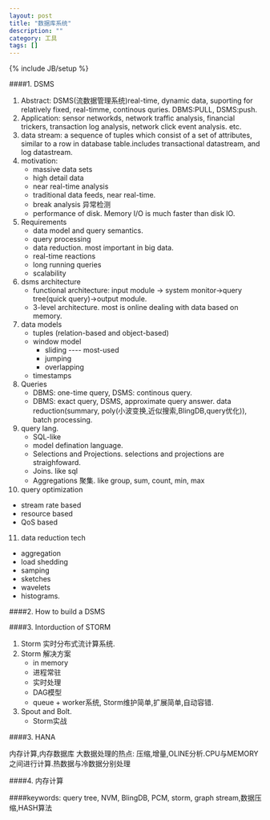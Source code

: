 ```yaml
---
layout: post
title: "数据库系统"
description: ""
category: 工具
tags: []
---
```

{% include JB/setup %}

####1. DSMS
1. Abstract: DSMS(流数据管理系统)real-time, dynamic data, suporting for relatively fixed, real-timme, continous quries. DBMS:PULL, DSMS:push.
2. Application: sensor networkds, network traffic analysis, financial trickers, transaction log analysis, network click event analysis. etc.
3. data stream: a sequence of tuples which consist of a set of attributes, similar to a row in database table.includes transactional datastream, and log datastream.
4. motivation:
   * massive data sets
   * high detail data
   * near real-time analysis
   * traditional data feeds, near real-time.
   * break analysis 异常检测
   * performance of disk. Memory I/O is much faster than disk IO.
5. Requirements
   * data model and query semantics.
   * query processing
   * data reduction. most important in big data.
   * real-time reactions
   * long running queries
   * scalability
6. dsms architecture
   * functional architecture: input module -> system monitor->query tree(quick query)->output module.
   * 3-level architecture. most is online dealing with data based on memory.
7. data models
   * tuples (relation-based and object-based)
   * window model
     * sliding ---- most-used
     * jumping 
     * overlapping
   * timestamps
8. Queries
   * DBMS: one-time query, DSMS: continous query.
   * DBMS: exact query, DSMS, approximate query answer. data reduction(summary, poly(小波变换,近似搜索,BlingDB,query优化)), batch processing.
9. query lang. 
   * SQL-like
   * model defination language.
   * Selections and Projections. selections and projections are straighfoward.
   * Joins. like sql
   * Aggregations 聚集. like group, sum, count, min, max
10. query optimization
   * stream rate based
   * resource based
   * QoS based
11. data reduction tech
   * aggregation
   * load shedding
   * samping
   * sketches
   * wavelets
   * histograms.

####2. How to build a DSMS

####3. Intorduction of STORM

1. Storm
   实时分布式流计算系统.
2. Storm 解决方案
   * in memory
   * 进程常驻
   * 实时处理
   * DAG模型
   * queue + worker系统, Storm维护简单,扩展简单,自动容错.
3. Spout and Bolt.
   * Storm实战

####3. HANA

   内存计算,内存数据库
   大数据处理的热点: 压缩,增量,OLINE分析.CPU与MEMORY之间进行计算.热数据与冷数据分别处理

####4. 内存计算
    
####keywords: query tree, NVM, BlingDB, PCM, storm, graph stream,数据压缩,HASH算法
